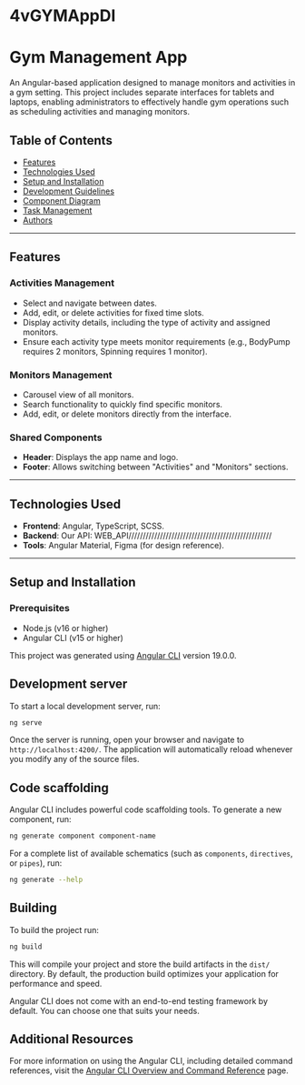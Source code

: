 # 4vGYMAppDI

# Gym Management App

An Angular-based application designed to manage monitors and activities in a gym setting. This project includes separate interfaces for tablets and laptops, enabling administrators to effectively handle gym operations such as scheduling activities and managing monitors.

## Table of Contents
- [Features](#features)
- [Technologies Used](#technologies-used)
- [Setup and Installation](#setup-and-installation)
- [Development Guidelines](#development-guidelines)
- [Component Diagram](#component-diagram)
- [Task Management](#task-management)
- [Authors](#authors)

---

## Features

### Activities Management
- Select and navigate between dates.
- Add, edit, or delete activities for fixed time slots.
- Display activity details, including the type of activity and assigned monitors.
- Ensure each activity type meets monitor requirements (e.g., BodyPump requires 2 monitors, Spinning requires 1 monitor).

### Monitors Management
- Carousel view of all monitors.
- Search functionality to quickly find specific monitors.
- Add, edit, or delete monitors directly from the interface.

### Shared Components
- **Header**: Displays the app name and logo.
- **Footer**: Allows switching between "Activities" and "Monitors" sections.

---

## Technologies Used
- **Frontend**: Angular, TypeScript, SCSS.
- **Backend**: Our API: WEB_API//////////////////////////////////////////////////
- **Tools**: Angular Material, Figma (for design reference).

---

## Setup and Installation

### Prerequisites
- Node.js (v16 or higher)
- Angular CLI (v15 or higher)


This project was generated using [Angular CLI](https://github.com/angular/angular-cli) version 19.0.0.

## Development server

To start a local development server, run:

```bash
ng serve
```

Once the server is running, open your browser and navigate to `http://localhost:4200/`. The application will automatically reload whenever you modify any of the source files.

## Code scaffolding

Angular CLI includes powerful code scaffolding tools. To generate a new component, run:

```bash
ng generate component component-name
```

For a complete list of available schematics (such as `components`, `directives`, or `pipes`), run:

```bash
ng generate --help
```

## Building

To build the project run:

```bash
ng build
```

This will compile your project and store the build artifacts in the `dist/` directory. By default, the production build optimizes your application for performance and speed.





Angular CLI does not come with an end-to-end testing framework by default. You can choose one that suits your needs.

## Additional Resources

For more information on using the Angular CLI, including detailed command references, visit the [Angular CLI Overview and Command Reference](https://angular.dev/tools/cli) page.
